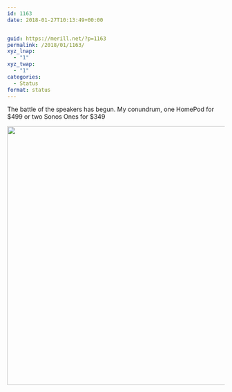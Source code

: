 ```yaml
---
id: 1163
date: 2018-01-27T10:13:49+00:00


guid: https://merill.net/?p=1163
permalink: /2018/01/1163/
xyz_lnap:
  - "1"
xyz_twap:
  - "1"
categories:
  - Status
format: status
---
```

The battle of the speakers has begun. My conundrum, one HomePod for $499 or two Sonos Ones for $349

<img src="{{ site.url }}{{ site.baseurl }}/wp-content/uploads/2018/01/badbc8cb6425459f902b9a28044b6376.jpg" width="600" height="600" />